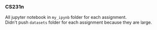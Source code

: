 ### CS231n

All jupyter notebook in `my_ipynb` folder for each assignment.  
Didn't push `datasets` folder for each assignment because they are large. 
